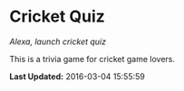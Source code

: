 # Cricket Quiz
*Alexa, launch cricket quiz*

This is a trivia game for cricket game lovers.

**Last Updated:** 2016-03-04 15:55:59